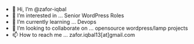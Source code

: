 - 👋 Hi, I’m @zafor-iqbal
- 👀 I’m interested in ... Senior WordPress Roles 
- 🌱 I’m currently learning ... Devops 
- 💞️ I’m looking to collaborate on ... opensource wordpress/lamp projects
- 📫 How to reach me ... zafor.iqbal13[at]gmail.com

<!---
zafor-iqbal/zafor-iqbal is a ✨ special ✨ repository because its `README.md` (this file) appears on your GitHub profile.
You can click the Preview link to take a look at your changes.
--->
